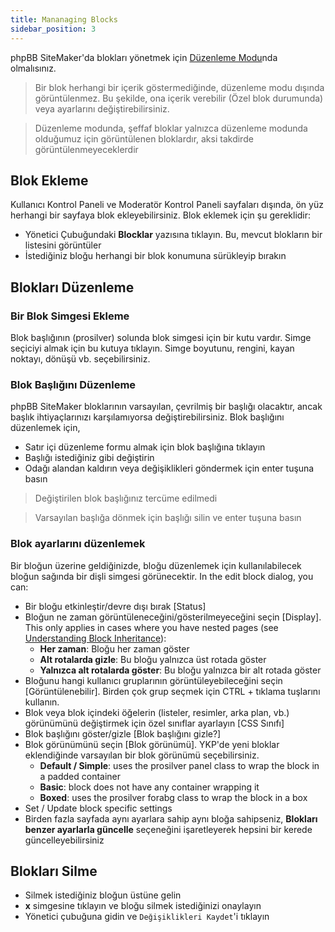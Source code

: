 ```yaml
---
title: Mananaging Blocks
sidebar_position: 3
---
```


phpBB SiteMaker'da blokları yönetmek için [Düzenleme Modu](./overview#edit-mode)nda olmalısınız.

> Bir blok herhangi bir içerik göstermediğinde, düzenleme modu dışında görüntülenmez. Bu şekilde, ona içerik verebilir (Özel blok durumunda) veya ayarlarını değiştirebilirsiniz.

> Düzenleme modunda, şeffaf bloklar yalnızca düzenleme modunda olduğumuz için görüntülenen bloklardır, aksi takdirde görüntülenmeyeceklerdir

## Blok Ekleme
Kullanıcı Kontrol Paneli ve Moderatör Kontrol Paneli sayfaları dışında, ön yüz herhangi bir sayfaya blok ekleyebilirsiniz. Blok eklemek için şu gereklidir:
* Yönetici Çubuğundaki **Blocklar** yazısına tıklayın. Bu, mevcut blokların bir listesini görüntüler
* İstediğiniz bloğu herhangi bir blok konumuna sürükleyip bırakın

## Blokları Düzenleme
### Bir Blok Simgesi Ekleme
Blok başlığının (prosilver) solunda blok simgesi için bir kutu vardır. Simge seçiciyi almak için bu kutuya tıklayın. Simge boyutunu, rengini, kayan noktayı, dönüşü vb. seçebilirsiniz.

### Blok Başlığını Düzenleme
phpBB SiteMaker bloklarının varsayılan, çevrilmiş bir başlığı olacaktır, ancak başlık ihtiyaçlarınızı karşılamıyorsa değiştirebilirsiniz. Blok başlığını düzenlemek için,
* Satır içi düzenleme formu almak için blok başlığına tıklayın
* Başlığı istediğiniz gibi değiştirin
* Odağı alandan kaldırın veya değişiklikleri göndermek için enter tuşuna basın

> Değiştirilen blok başlığınız tercüme edilmedi

> Varsayılan başlığa dönmek için başlığı silin ve enter tuşuna basın

### Blok ayarlarını düzenlemek
Bir bloğun üzerine geldiğinizde, bloğu düzenlemek için kullanılabilecek bloğun sağında bir dişli simgesi görünecektir. In the edit block dialog, you can:
- Bir bloğu etkinleştir/devre dışı bırak [Status]
- Bloğun ne zaman görüntüleneceğini/gösterilmeyeceğini seçin [Display]. This only applies in cases where you have nested pages (see [Understanding Block Inheritance](/docs/user/site/block-inheritance)):
    - **Her zaman**: Bloğu her zaman göster
    - **Alt rotalarda gizle**: Bu bloğu yalnızca üst rotada göster
    - **Yalnızca alt rotalarda göster**: Bu bloğu yalnızca bir alt rotada göster
- Bloğunu hangi kullanıcı gruplarının görüntüleyebileceğini seçin [Görüntülenebilir]. Birden çok grup seçmek için CTRL + tıklama tuşlarını kullanın.
- Blok veya blok içindeki öğelerin (listeler, resimler, arka plan, vb.) görünümünü değiştirmek için özel sınıflar ayarlayın [CSS Sınıfı]
- Blok başlığını göster/gizle [Blok başlığını gizle?]
- Blok görünümünü seçin [Blok görünümü]. YKP'de yeni bloklar eklendiğinde varsayılan bir blok görünümü seçebilirsiniz.
    - **Default / Simple**: uses the prosilver panel class to wrap the block in a padded container
    - **Basic**: block does not have any container wrapping it
    - **Boxed**: uses the prosilver forabg class to wrap the block in a box
- Set / Update block specific settings
- Birden fazla sayfada aynı ayarlara sahip aynı bloğa sahipseniz, **Blokları benzer ayarlarla güncelle** seçeneğini işaretleyerek hepsini bir kerede güncelleyebilirsiniz

## Blokları Silme
- Silmek istediğiniz bloğun üstüne gelin
- **x** simgesine tıklayın ve bloğu silmek istediğinizi onaylayın
- Yönetici çubuğuna gidin ve `Değişiklikleri Kaydet`'i tıklayın
